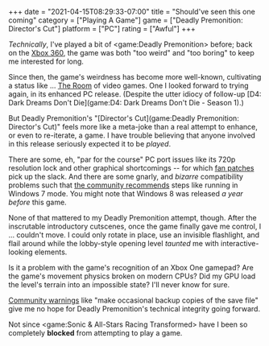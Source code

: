 +++
date = "2021-04-15T08:29:33-07:00"
title = "Should've seen this one coming"
category = ["Playing A Game"]
game = ["Deadly Premonition: Director's Cut"]
platform = ["PC"]
rating = ["Awful"]
+++

<i>Technically</i>, I've played a bit of <game:Deadly Premonition> before; back on the [Xbox 360](platform:X360), the game was both "too weird" and "too boring" to keep me interested for long.

Since then, the game's weirdness has become more well-known, cultivating a status like ... <a href="https://www.imdb.com/title/tt0368226/">The Room</a> of video games.  One I looked forward to trying again, in its enhanced PC release.  (Despite the utter idiocy of follow-up [D4: Dark Dreams Don't Die](game:D4: Dark Dreams Don't Die - Season 1).)

But Deadly Premonition's "[Director's Cut](game:Deadly Premonition: Director's Cut)" feels more like a meta-joke than a real attempt to enhance, or even to re-iterate, a game.  I have trouble believing that anyone involved in this release seriously expected it to be <i>played</i>.

There are some, eh, "par for the course" PC port issues like its 720p resolution lock and other graphical shortcomings -- for which <a href="https://community.pcgamingwiki.com/files/file/896-dpfix095zip/">fan patches</a> pick up the slack.  And there are some gnarly, and <i>bizarre</i> compatibility problems such that <a href="https://steamcommunity.com/app/247660/discussions/0/613940109918774564/">the community recommends</a> steps like running in Windows 7 mode.  You might note that Windows 8 was released <i>a year before</i> this game.

None of that mattered to my Deadly Premonition attempt, though.  After the inscrutable introductory cutscenes, once the game finally gave me control, I ... couldn't move.  I could only rotate in place, use an invisible flashlight, and flail around while the lobby-style opening level <i>taunted</i> me with interactive-looking elements.

Is it a problem with the game's recognition of an Xbox One gamepad?  Are the game's movement physics broken on modern CPUs?  Did my GPU load the level's terrain into an impossible state?  I'll never know for sure.

<a href="https://www.pcgamingwiki.com/wiki/Deadly_Premonition:_The_Director's_Cut">Community warnings</a> like "make occasional backup copies of the save file" give me no hope for Deadly Premonition's technical integrity going forward.

Not since <game:Sonic & All-Stars Racing Transformed> have I been so completely <b>blocked</b> from attempting to play a game.
